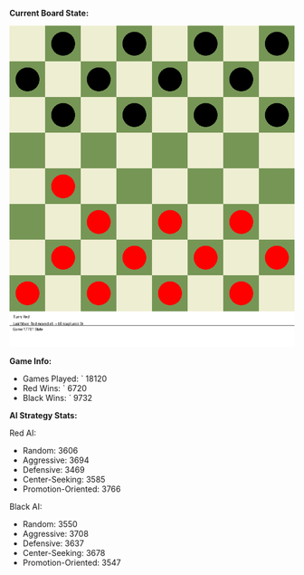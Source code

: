 
**Current Board State:**  
<!-- START_GIF -->
![Checkers Game](./checkers_game.gif)
<!-- END_GIF -->

**Game Info:**  
- Games Played: `<!-- GAMES_PLAYED --> 18120
- Red Wins: `<!-- RED_WINS --> 6720
- Black Wins: `<!-- BLACK_WINS --> 9732

<!-- AI_STATS -->
**AI Strategy Stats:**

Red AI:
- Random: 3606
- Aggressive: 3694
- Defensive: 3469
- Center-Seeking: 3585
- Promotion-Oriented: 3766

Black AI:
- Random: 3550
- Aggressive: 3708
- Defensive: 3637
- Center-Seeking: 3678
- Promotion-Oriented: 3547
